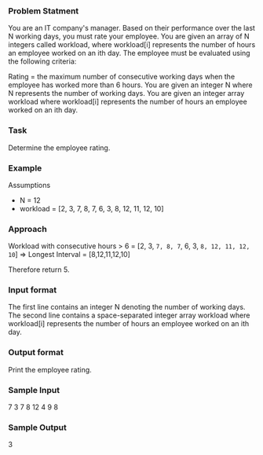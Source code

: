 ### Problem Statment
You are an IT company's manager. Based on their performance over the last N working days, you must rate your employee. You are given an array of N integers called workload, where workload[i] represents the number of hours an employee worked on an ith day. The employee must be evaluated using the following criteria:

Rating = the maximum number of consecutive working days when the employee has worked more than 6 hours.
You are given an integer N where N represents the number of working days. You are given an integer array workload where workload[i] represents the number of hours an employee worked on an ith day.

### Task
Determine the employee rating.

### Example
Assumptions
- N = 12
- workload = [2, 3, 7, 8, 7, 6, 3, 8, 12, 11, 12, 10]

### Approach
Workload with consecutive hours > 6 = [2, 3, `7, 8, 7`, 6, 3, `8, 12, 11, 12, 10`] =>  Longest Interval =  [8,12,11,12,10]

Therefore return 5.

### Input format
The first line contains an integer N denoting the number of working days.
The second line contains a space-separated integer array workload where workload[i] represents the number of hours an employee worked on an ith day.

### Output format
Print the employee rating.

### Sample Input
7
3 7 8 12 4 9 8

### Sample Output
3